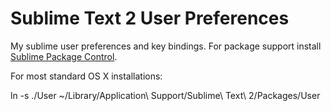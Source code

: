 Sublime Text 2 User Preferences
===============================

My sublime user preferences and key bindings. For package support install [Sublime Package Control](http://wbond.net/sublime_packages/package_control).

For most standard OS X installations:

  ln -s ./User ~/Library/Application\ Support/Sublime\ Text\ 2/Packages/User
